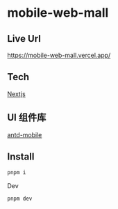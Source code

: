 # mobile-web-mall

## Live Url

https://mobile-web-mall.vercel.app/

## Tech

[Nextjs](https://nextjs.org/)

## UI 组件库

[antd-mobile](https://mobile.ant.design/zh)

## Install

```bash
pnpm i
```

Dev

```bash
pnpm dev
```
